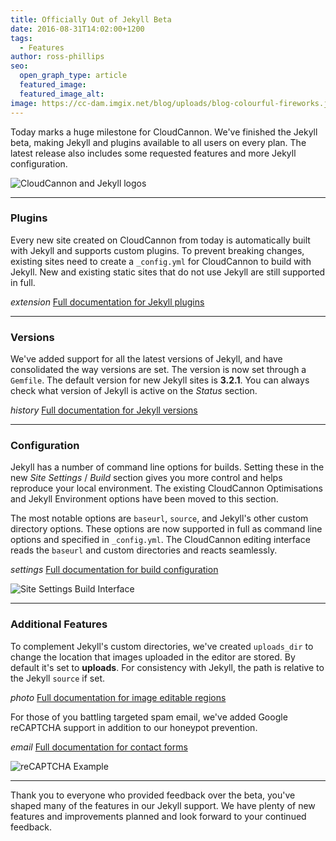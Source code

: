 ```yaml
---
title: Officially Out of Jekyll Beta
date: 2016-08-31T14:02:00+1200
tags:
  - Features
author: ross-phillips
seo:
  open_graph_type: article
  featured_image:
  featured_image_alt:
image: https://cc-dam.imgix.net/blog/uploads/blog-colourful-fireworks.jpg
---
```

Today marks a huge milestone for CloudCannon. We've finished the Jekyll beta, making Jekyll and plugins available to all users on every plan. The latest release also includes some requested features and more Jekyll configuration.

![CloudCannon and Jekyll logos](https://cc-dam.imgix.net/blog/assets/blog/officially-out-of-jekyll-beta/logos.png)

---

### Plugins

Every new site created on CloudCannon from today is automatically built with Jekyll and supports custom plugins. To prevent breaking changes, existing sites need to create a `_config.yml` for CloudCannon to build with Jekyll. New and existing static sites that do not use Jekyll are still supported in full.

*extension* [Full documentation for Jekyll plugins](https://docs.cloudcannon.com/building/plugins/)


---

### Versions

We've added support for all the latest versions of Jekyll, and have consolidated the way versions are set. The version is now set through a `Gemfile`. The default version for new Jekyll sites is **3\.2.1**. You can always check what version of Jekyll is active on the *Status* section.

*history* [Full documentation for Jekyll versions](https://docs.cloudcannon.com/building/versions/)


---

### Configuration

Jekyll has a number of command line options for builds. Setting these in the new *Site Settings* / *Build* section gives you more control and helps reproduce your local environment. The existing CloudCannon Optimisations and Jekyll Environment options have been moved to this section.

The most notable options are `baseurl`, `source`, and Jekyll's other custom directory options. These options are now supported in full as command line options and specified in `_config.yml`. The CloudCannon editing interface reads the `baseurl` and custom directories and reacts seamlessly.

*settings* [Full documentation for build configuration](/documentation/build/setup/configuration/)


![Site Settings Build Interface](https://cc-dam.imgix.net/blog/assets/blog/officially-out-of-jekyll-beta/configuration.png)

---

### Additional Features

To complement Jekyll's custom directories, we've created `uploads_dir` to change the location that images uploaded in the editor are stored. By default it's set to **uploads**. For consistency with Jekyll, the path is relative to the Jekyll `source` if set.

*photo* [Full documentation for image editable regions](https://docs.cloudcannon.com/editing/editable-regions/#image-elements)


For those of you battling targeted spam email, we've added Google reCAPTCHA support in addition to our honeypot prevention.

*email* [Full documentation for contact forms](https://docs.cloudcannon.com/hosting/contact-forms/)


![reCAPTCHA Example](https://cc-dam.imgix.net/blog/assets/blog/officially-out-of-jekyll-beta/captcha.gif)

---

Thank you to everyone who provided feedback over the beta, you've shaped many of the features in our Jekyll support. We have plenty of new features and improvements planned and look forward to your continued feedback.
